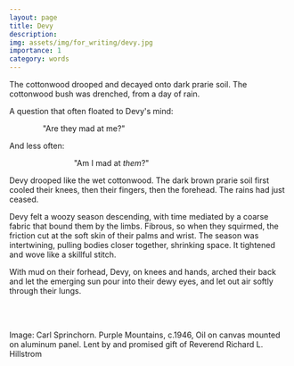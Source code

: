 ```yaml
---
layout: page
title: Devy
description: 
img: assets/img/for_writing/devy.jpg
importance: 1
category: words
---
```


The cottonwood drooped and decayed onto dark prarie soil. The cottonwood bush was drenched, from a day of rain.

A question that often floated to Devy's mind: 


&emsp;&emsp;&emsp;&emsp; "Are they mad at me?"

And less often:


&emsp;&emsp;&emsp;&emsp;&emsp;&emsp;&emsp;&emsp; "Am I mad at *them*?"

Devy drooped like the wet cottonwood. The dark brown prarie soil first cooled their knees, then their fingers, then the forehead. The rains had just ceased. 

Devy felt a woozy season descending, with time mediated by a coarse fabric that bound them by the limbs. Fibrous, so when they squirmed, the friction cut at the soft skin of their palms and wrist. The season was intertwining, pulling bodies closer together, shrinking space. It tightened and wove like a skillful stitch.

With mud on their forhead, Devy, on knees and hands, arched their back and let the emerging sun pour into their dewy eyes, and let out air softly through their lungs. 

<br/><br/>

Image: Carl Sprinchorn. Purple Mountains, c.1946, Oil on canvas mounted on aluminum panel. Lent by and promised gift of Reverend Richard L. Hillstrom